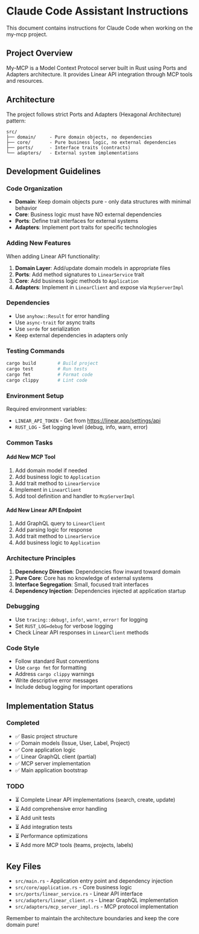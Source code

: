 # Claude Code Assistant Instructions

This document contains instructions for Claude Code when working on the my-mcp project.

## Project Overview

My-MCP is a Model Context Protocol server built in Rust using Ports and Adapters architecture. It provides Linear API integration through MCP tools and resources.

## Architecture

The project follows strict Ports and Adapters (Hexagonal Architecture) pattern:

```
src/
├── domain/     - Pure domain objects, no dependencies
├── core/       - Pure business logic, no external dependencies  
├── ports/      - Interface traits (contracts)
└── adapters/   - External system implementations
```

## Development Guidelines

### Code Organization
- **Domain**: Keep domain objects pure - only data structures with minimal behavior
- **Core**: Business logic must have NO external dependencies
- **Ports**: Define trait interfaces for external systems
- **Adapters**: Implement port traits for specific technologies

### Adding New Features

When adding Linear API functionality:

1. **Domain Layer**: Add/update domain models in appropriate files
2. **Ports**: Add method signatures to `LinearService` trait
3. **Core**: Add business logic methods to `Application`
4. **Adapters**: Implement in `LinearClient` and expose via `McpServerImpl`

### Dependencies

- Use `anyhow::Result` for error handling
- Use `async-trait` for async traits
- Use `serde` for serialization
- Keep external dependencies in adapters only

### Testing Commands

```bash
cargo build        # Build project
cargo test         # Run tests  
cargo fmt          # Format code
cargo clippy       # Lint code
```

### Environment Setup

Required environment variables:
- `LINEAR_API_TOKEN` - Get from https://linear.app/settings/api
- `RUST_LOG` - Set logging level (debug, info, warn, error)

### Common Tasks

#### Add New MCP Tool
1. Add domain model if needed
2. Add business logic to `Application`
3. Add trait method to `LinearService`  
4. Implement in `LinearClient`
5. Add tool definition and handler to `McpServerImpl`

#### Add New Linear API Endpoint
1. Add GraphQL query to `LinearClient`
2. Add parsing logic for response
3. Add trait method to `LinearService`
4. Add business logic to `Application`

### Architecture Principles

1. **Dependency Direction**: Dependencies flow inward toward domain
2. **Pure Core**: Core has no knowledge of external systems
3. **Interface Segregation**: Small, focused trait interfaces
4. **Dependency Injection**: Dependencies injected at application startup

### Debugging

- Use `tracing::debug!`, `info!`, `warn!`, `error!` for logging
- Set `RUST_LOG=debug` for verbose logging
- Check Linear API responses in `LinearClient` methods

### Code Style

- Follow standard Rust conventions
- Use `cargo fmt` for formatting
- Address `cargo clippy` warnings
- Write descriptive error messages
- Include debug logging for important operations

## Implementation Status

### Completed
- ✅ Basic project structure
- ✅ Domain models (Issue, User, Label, Project)
- ✅ Core application logic
- ✅ Linear GraphQL client (partial)
- ✅ MCP server implementation
- ✅ Main application bootstrap

### TODO
- ⏳ Complete Linear API implementations (search, create, update)
- ⏳ Add comprehensive error handling
- ⏳ Add unit tests
- ⏳ Add integration tests
- ⏳ Performance optimizations
- ⏳ Add more MCP tools (teams, projects, labels)

## Key Files

- `src/main.rs` - Application entry point and dependency injection
- `src/core/application.rs` - Core business logic
- `src/ports/linear_service.rs` - Linear API interface
- `src/adapters/linear_client.rs` - Linear GraphQL implementation  
- `src/adapters/mcp_server_impl.rs` - MCP protocol implementation

Remember to maintain the architecture boundaries and keep the core domain pure!